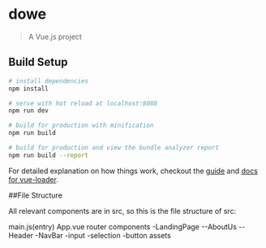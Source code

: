 # dowe

> A Vue.js project

## Build Setup

``` bash
# install dependencies
npm install

# serve with hot reload at localhost:8080
npm run dev

# build for production with minification
npm run build

# build for production and view the bundle analyzer report
npm run build --report
```

For detailed explanation on how things work, checkout the [guide](http://vuejs-templates.github.io/webpack/) and [docs for vue-loader](http://vuejs.github.io/vue-loader).

##File Structure

All relevant components are in src, so this is the file structure of src:

main.js(entry)
App.vue
router
components
-LandingPage
--AboutUs
--Header
-NavBar
-input
-selection
-button
assets
